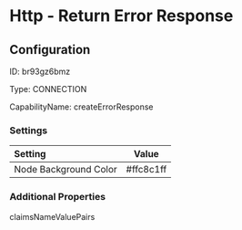 # Http - Return Error Response
## Configuration
ID:  br93gz6bmz

Type: CONNECTION 

CapabilityName: createErrorResponse

### Settings
| Setting | Value  |
| :------------------------ | ---------------------------------------- |
| Node Background Color | #ffc8c1ff | 






### Additional Properties
claimsNameValuePairs
```
```





